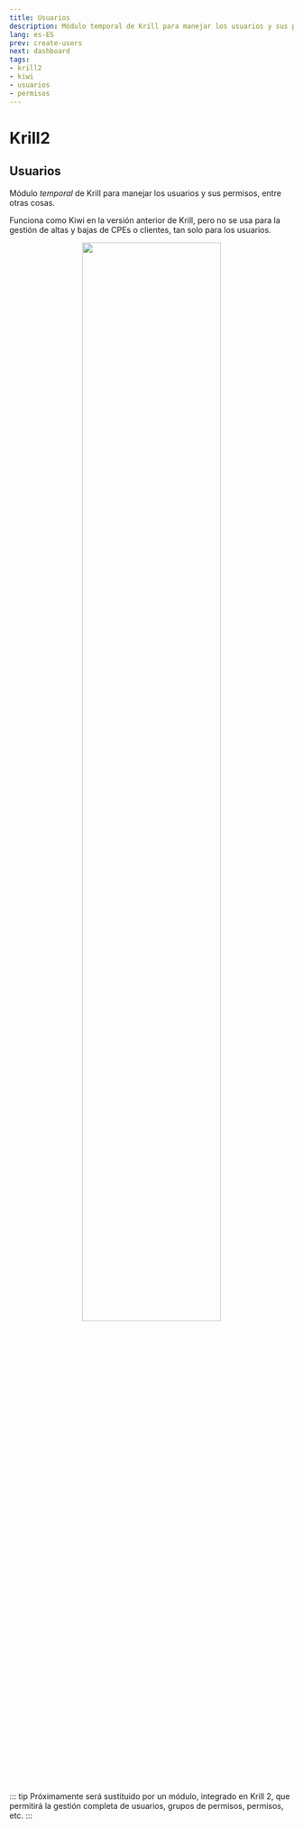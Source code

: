 ```yaml
---
title: Usuarios
description: Módulo temporal de Krill para manejar los usuarios y sus permisos, entre otras cosas.
lang: es-ES
prev: create-users
next: dashboard
tags:
- krill2
- kiwi
- usuarios
- permisos
---
```


# Krill2

## Usuarios

Módulo *temporal* de Krill para manejar los usuarios y sus permisos, entre otras cosas.

Funciona como Kiwi en la versión anterior de Krill, pero no se usa para la gestión de altas y bajas de CPEs o clientes, tan solo para los usuarios.

<p align="center"><img src="/img/krill2/main/0101.png" width="70%"></p>

::: tip
Próximamente será sustituido por un módulo, integrado en Krill 2, que permitirá la gestión completa de usuarios, grupos de permisos, permisos, etc.
:::
